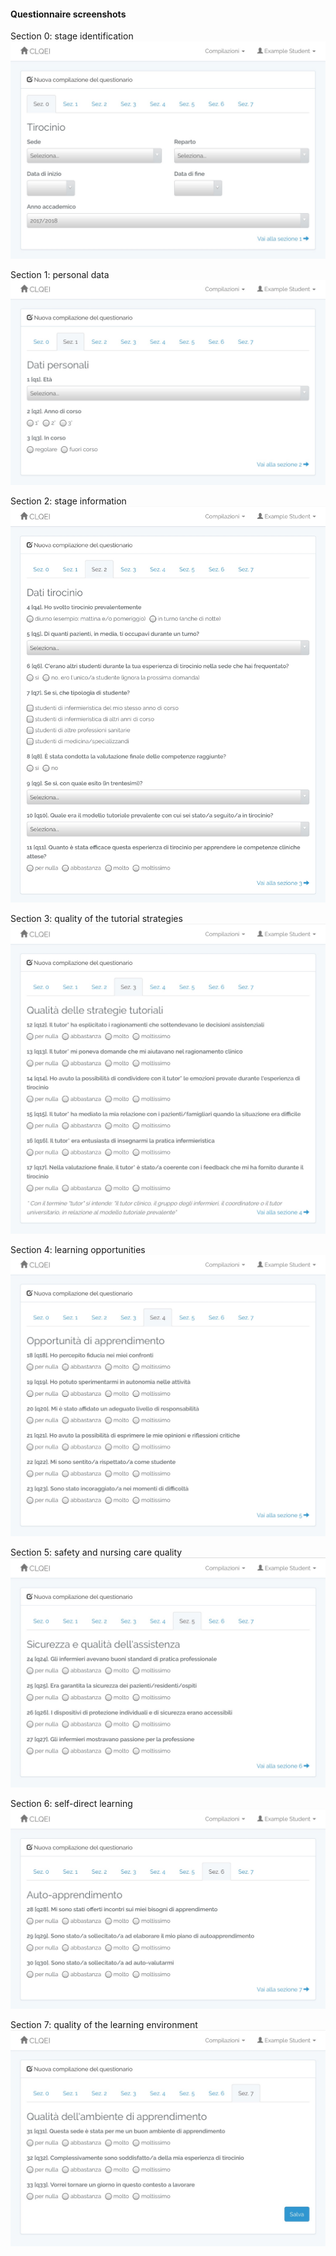#### Questionnaire screenshots

Section 0: stage identification ![questionnaire - section 0](img/questionnaire_0.png)

Section 1: personal data ![questionnaire - section 1](img/questionnaire_1.png)

Section 2: stage information ![questionnaire - section 2](img/questionnaire_2.png)

Section 3: quality of the tutorial strategies ![questionnaire - section 3](img/questionnaire_3.png)

Section 4: learning opportunities ![questionnaire - section 4](img/questionnaire_4.png)

Section 5: safety and nursing care quality ![questionnaire - section 5](img/questionnaire_5.png)

Section 6: self-direct learning ![questionnaire - section 6](img/questionnaire_6.png)

Section 7: quality of the learning environment ![questionnaire - section 7](img/questionnaire_7.png)
